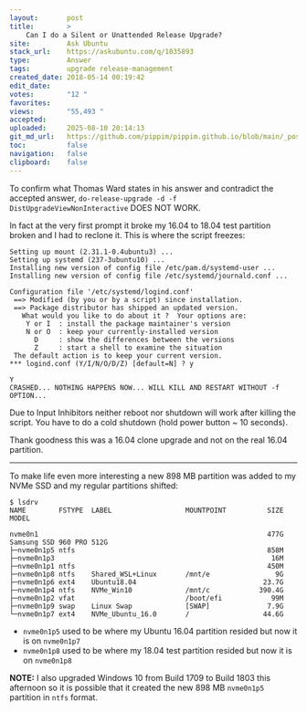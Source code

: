 ```yaml
---
layout:       post
title:        >
    Can I do a Silent or Unattended Release Upgrade?
site:         Ask Ubuntu
stack_url:    https://askubuntu.com/q/1035893
type:         Answer
tags:         upgrade release-management
created_date: 2018-05-14 00:19:42
edit_date:    
votes:        "12 "
favorites:    
views:        "55,493 "
accepted:     
uploaded:     2025-08-10 20:14:13
git_md_url:   https://github.com/pippim/pippim.github.io/blob/main/_posts/2018/2018-05-14-Can-I-do-a-Silent-or-Unattended-Release-Upgrade_.md
toc:          false
navigation:   false
clipboard:    false
---
```


To confirm what Thomas Ward states in his answer and contradict the accepted answer, `do-release-upgrade -d -f DistUpgradeViewNonInteractive` DOES NOT WORK.

In fact at the very first prompt it broke my 16.04 to 18.04 test partition broken and I had to reclone it. This is where the script freezes:

``` 
Setting up mount (2.31.1-0.4ubuntu3) ...
Setting up systemd (237-3ubuntu10) ...
Installing new version of config file /etc/pam.d/systemd-user ...
Installing new version of config file /etc/systemd/journald.conf ...

Configuration file '/etc/systemd/logind.conf'
 ==> Modified (by you or by a script) since installation.
 ==> Package distributor has shipped an updated version.
   What would you like to do about it ?  Your options are:
    Y or I  : install the package maintainer's version
    N or O  : keep your currently-installed version
      D     : show the differences between the versions
      Z     : start a shell to examine the situation
 The default action is to keep your current version.
*** logind.conf (Y/I/N/O/D/Z) [default=N] ? y

Y
CRASHED... NOTHING HAPPENS NOW... WILL KILL AND RESTART WITHOUT -f OPTION...
```

Due to Input Inhibitors neither reboot nor shutdown will work after killing the script. You have to do a cold shutdown (hold power button ~ 10 seconds).

Thank goodness this was a 16.04 clone upgrade and not on the real 16.04 partition.

----------


To make life even more interesting a new 898 MB partition was added to my NVMe SSD and my regular partitions shifted:

``` 
$ lsdrv
NAME        FSTYPE  LABEL                  MOUNTPOINT          SIZE MODEL

nvme0n1                                                        477G Samsung SSD 960 PRO 512G
├─nvme0n1p5 ntfs                                               858M 
├─nvme0n1p3                                                     16M 
├─nvme0n1p1 ntfs                                               450M 
├─nvme0n1p8 ntfs    Shared_WSL+Linux       /mnt/e                9G 
├─nvme0n1p6 ext4    Ubuntu18.04                               23.7G 
├─nvme0n1p4 ntfs    NVMe_Win10             /mnt/c            390.4G 
├─nvme0n1p2 vfat                           /boot/efi            99M 
├─nvme0n1p9 swap    Linux Swap             [SWAP]              7.9G 
└─nvme0n1p7 ext4    NVMe_Ubuntu_16.0       /                  44.6G 
```


- `nvme0n1p5` used to be where my Ubuntu 16.04 partition resided but now it is on `nvme0n1p7`
- `nvme0n1p8` used to be where my 18.04 test partition resided but now it is on `nvme0n1p8`

**NOTE:** I also upgraded Windows 10 from Build 1709 to Build 1803 this afternoon so it is possible that it created the new 898 MB `nvme0n1p5` partition in `ntfs` format.

